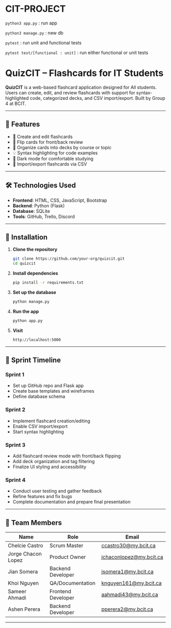 ﻿# CIT-PROJECT
 
`python3 app.py` : run app

`python3 manage.py` : new db

`pytest` : run unit and functional tests

`pytest test/[functional : unit]` : run either functional or unit tests

# QuizCIT – Flashcards for IT Students

**QuizCIT** is a web-based flashcard application designed for All students. Users can create, edit, and review flashcards with support for syntax-highlighted code, categorized decks, and CSV import/export. Built by Group 4 at BCIT.

---

## 🚀 Features

- 🧠 Create and edit flashcards
- 🔄 Flip cards for front/back review
- 📁 Organize cards into decks by course or topic
- 💡 Syntax highlighting for code examples
- 🌙 Dark mode for comfortable studying
- 🔄 Import/export flashcards via CSV

---

## 🛠 Technologies Used

- **Frontend**: HTML, CSS, JavaScript, Bootstrap
- **Backend**: Python (Flask)
- **Database**: SQLite
- **Tools**: GitHub, Trello, Discord

---

## 🧪 Installation

1. **Clone the repository**
   ```bash
   git clone https://github.com/your-org/quizcit.git
   cd quizcit
   ```

2. **Install dependencies**
   ```bash
   pip install -r requirements.txt
   ```

3. **Set up the database**
   ```bash
   python manage.py
   ```

4. **Run the app**
   ```bash
   python app.py
   ```

5. **Visit**
   ```
   http://localhost:5000
   ```

---

## 📅 Sprint Timeline

### Sprint 1
- Set up GitHub repo and Flask app
- Create base templates and wireframes
- Define database schema

### Sprint 2
- Implement flashcard creation/editing
- Enable CSV import/export
- Start syntax highlighting

### Sprint 3
- Add flashcard review mode with front/back flipping
- Add deck organization and tag filtering
- Finalize UI styling and accessibility

### Sprint 4
- Conduct user testing and gather feedback
- Refine features and fix bugs
- Complete documentation and prepare final presentation

---

## 👥 Team Members

| Name              | Role               | Email                          |
|-------------------|--------------------|--------------------------------|
| Chelcie Castro    | Scrum Master       | ccastro30@my.bcit.ca           |
| Jorge Chacon Lopez| Product Owner      | jchaconlopez@my.bcit.ca        |
| Jian Somera       | Backend Developer  | jsomera1@my.bcit.ca            |
| Khoi Nguyen       | QA/Documentation   | knguyen161@my.bcit.ca          |
| Sameer Ahmadi     | Frontend Developer | aahmadi43@my.bcit.ca           |
| Ashen Perera      | Backend Developer  | pperera2@my.bcit.ca            |

---


